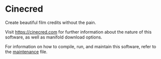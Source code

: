 Cinecred
========

Create beautiful film credits without the pain.

Visit https://cinecred.com for further information about the nature of this
software, as well as manifold download options.

For information on how to compile, run, and maintain this software, refer to the
[maintenance](MAINTENANCE.md) file.
